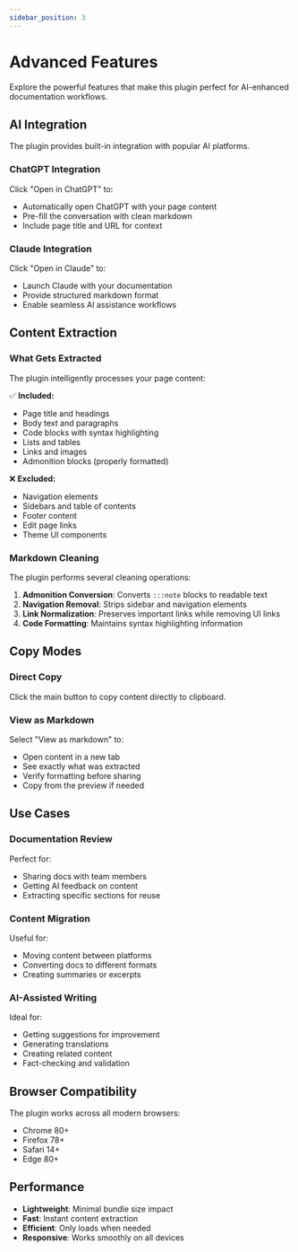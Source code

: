 ```yaml
---
sidebar_position: 3
---
```


# Advanced Features

Explore the powerful features that make this plugin perfect for AI-enhanced documentation workflows.

## AI Integration

The plugin provides built-in integration with popular AI platforms.

### ChatGPT Integration

Click "Open in ChatGPT" to:
- Automatically open ChatGPT with your page content
- Pre-fill the conversation with clean markdown
- Include page title and URL for context

### Claude Integration  

Click "Open in Claude" to:
- Launch Claude with your documentation
- Provide structured markdown format
- Enable seamless AI assistance workflows

## Content Extraction

### What Gets Extracted

The plugin intelligently processes your page content:

✅ **Included:**
- Page title and headings
- Body text and paragraphs  
- Code blocks with syntax highlighting
- Lists and tables
- Links and images
- Admonition blocks (properly formatted)

❌ **Excluded:**
- Navigation elements
- Sidebars and table of contents
- Footer content
- Edit page links
- Theme UI components

### Markdown Cleaning

The plugin performs several cleaning operations:

1. **Admonition Conversion**: Converts `:::note` blocks to readable text
2. **Navigation Removal**: Strips sidebar and navigation elements
3. **Link Normalization**: Preserves important links while removing UI links
4. **Code Formatting**: Maintains syntax highlighting information

## Copy Modes

### Direct Copy
Click the main button to copy content directly to clipboard.

### View as Markdown
Select "View as markdown" to:
- Open content in a new tab
- See exactly what was extracted
- Verify formatting before sharing
- Copy from the preview if needed

## Use Cases

### Documentation Review
Perfect for:
- Sharing docs with team members
- Getting AI feedback on content
- Extracting specific sections for reuse

### Content Migration  
Useful for:
- Moving content between platforms
- Converting docs to different formats
- Creating summaries or excerpts

### AI-Assisted Writing
Ideal for:
- Getting suggestions for improvement
- Generating translations
- Creating related content
- Fact-checking and validation

## Browser Compatibility

The plugin works across all modern browsers:
- Chrome 80+
- Firefox 78+
- Safari 14+
- Edge 80+

## Performance

- **Lightweight**: Minimal bundle size impact
- **Fast**: Instant content extraction
- **Efficient**: Only loads when needed
- **Responsive**: Works smoothly on all devices